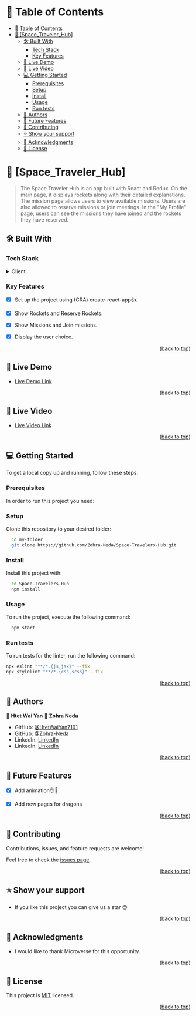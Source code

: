<a name="readme-top"></a>

<!-- TABLE OF CONTENTS -->

# 📗 Table of Contents

- [📗 Table of Contents](#-table-of-contents)
- [📖 \[Space\_Traveler\_Hub\] ](#-space_traveler_hub-)
  - [🛠 Built With ](#-built-with-)
    - [Tech Stack ](#tech-stack-)
    - [Key Features ](#key-features-)
  - [🚀 Live Demo ](#-live-demo-)
  - [🚀 Live Video ](#-live-video-)
  - [💻 Getting Started ](#-getting-started-)
    - [Prerequisites](#prerequisites)
    - [Setup](#setup)
    - [Install](#install)
    - [Usage](#usage)
    - [Run tests](#run-tests)
  - [👥 Authors ](#-authors-)
  - [🔭 Future Features ](#-future-features-)
  - [🤝 Contributing ](#-contributing-)
  - [⭐️ Show your support ](#️-show-your-support-)
  - [🙏 Acknowledgments](#-acknowledgments)
  - [📝 License ](#-license-)

<!-- PROJECT DESCRIPTION -->

# 📖 [Space_Traveler_Hub] <a name="about-project"></a>

> The Space Traveler Hub is an app built with React and Redux. On the main page, it displays rockets along with their detailed explanations. The mission page allows users to view available missions. Users are also allowed to reserve missions or join meetings. In the "My Profile" page, users can see the missions they have joined and the rockets they have reserved.


## 🛠 Built With <a name="built-with"></a>

### Tech Stack <a name="tech-stack"></a>


<details>
  <summary>Client</summary>
  <ul>
    <li><a href="#">HTML</a></li>
    <li><a href="#">CSS</a></li>
    <li><a href="https://reactjs.org/">React.js</a></li>
    <li><a href="https://redux.js.org/">Redux.js</a></li>
  </ul>
</details>

### Key Features <a name="key-features"></a>

- [x] Set up the project using (CRA) create-react-app👍.
- [x] Show Rockets and Reserve Rockets.
- [x] Show Missions and Join missions.
- [x] Display the user choice.


<p align="right">(<a href="#readme-top">back to top</a>)</p>

<!-- LIVE DEMO -->

## 🚀 Live Demo <a name="live-demo"></a>

- [Live Demo Link](https://space-travelers-hub-h0bs.onrender.com)

<p align="right">(<a href="#readme-top">back to top</a>)</p>

<!-- LIVE Video -->

## 🚀 Live Video <a name="live-video"></a>

- [Live Video Link]()

<p align="right">(<a href="#readme-top">back to top</a>)</p>

## 💻 Getting Started <a name="getting-started"></a>


To get a local copy up and running, follow these steps.

### Prerequisites

In order to run this project you need:


### Setup

Clone this repository to your desired folder:


```sh
  cd my-folder
  git clone https://github.com/Zohra-Neda/Space-Travelers-Hub.git
```


### Install

Install this project with:
```sh
  cd Space-Travelers-Hun
  npm install
```

### Usage

To run the project, execute the following command:

```sh
  npm start
```


### Run tests

To run tests for the linter, run the following command:

```sh
npx eslint "**/*.{js,jsx}" --fix
npx stylelint "**/*.{css,scss}" --fix
```

<p align="right">(<a href="#readme-top">back to top</a>)</p>

<!-- AUTHORS -->

## 👥 Authors <a name="authors"></a>

👤 **Htet Wai Yan**
👤 **Zohra Neda**

- GitHub: [@HtetWaiYan7191](https://github.com/HtetWaiYan7191)
- GitHub: [@Zohra-Neda](https://github.com/Zohra-Neda) 
- LinkedIn: [LinkedIn](https://www.linkedin.com/in/htet-wai-yan-903354263/)
- LinkedIn: [LinkedIn](https://www.linkedin.com/in/zohra-neda-3716b720b/)

<p align="right">(<a href="#readme-top">back to top</a>)</p>

<!-- FUTURE FEATURES -->

## 🔭 Future Features <a name="future-features"></a>



- [x] Add animation👌💯.
- [x] Add new pages for dragons 


<p align="right">(<a href="#readme-top">back to top</a>)</p>

<!-- CONTRIBUTING -->

## 🤝 Contributing <a name="contributing"></a>

Contributions, issues, and feature requests are welcome!

Feel free to check the [issues page](https://github.com/Zohra-Neda/Space-Travelers-Hub/issues).

<p align="right">(<a href="#readme-top">back to top</a>)</p>

<!-- SUPPORT -->

## ⭐️ Show your support <a name="support"></a>

- If you like this project you can give us a star 😊 


<p align="right">(<a href="#readme-top">back to top</a>)</p>

## 🙏 Acknowledgments

- I would like to thank Microverse for this opportunity.

<p align="right">(<a href="#readme-top">back to top</a>)</p>
<!-- LICENSE -->

## 📝 License <a name="license"></a>

This project is [MIT](https://github.com/Zohra-Neda/Space-Travelers-Hub/blob/development/LICENSE) licensed.

<p align="right">(<a href="#readme-top">back to top</a>)</p>


